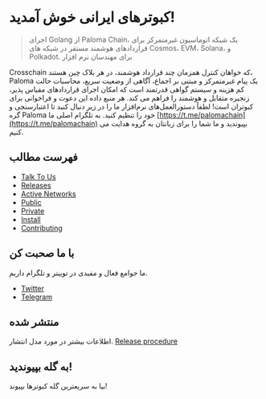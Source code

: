 # کبوترهای ایرانی خوش آمدید! 
> اجرای Golang از Paloma Chain، یک شبکه اتوماسیون غیرمتمرکز برای قراردادهای هوشمند 
> مستقر در شبکه های Cosmos، EVM، Solana، و Polkadot. برای مهندسان نرم افزار

 Crosschain که خواهان کنترل همزمان چند قرارداد هوشمند، در هر بلاک چین هستند، Paloma یک پیام غیرمتمرکز و مبتنی بر اجماع، آگاهی از وضعیت سریع، محاسبات حالت کم هزینه و سیستم گواهی قدرتمند است که امکان اجرای قراردادهای مقیاس پذیر، زنجیره متقابل و هوشمند را فراهم می کند. هر منبع داده این دعوت و فراخوانی برای کبوتران است! لطفاً دستورالعمل‌های نرم‌افزار ما را در زیر دنبال کنید تا اعتبارسنجی و گره Paloma خود را تنظیم کنید. به تلگرام اصلی ما [https://t.me/palomachain](https://t.me/palomachain) بپیوندید و ما شما را برای زبانتان به گروه هدایت می کنیم.

## فهرست مطالب
- [Talk To Us](#talk-to-us) 
- [Releases](#releases) 
- [Active Networks](#active-networks) 
- [Public](#public)
- [Private](#private) 
- [Install](#install) 
- [Contributing](CONTRIBUTING.md)

## با ما صحبت کن
ما جوامع فعال و مفیدی در توییتر و تلگرام داریم.
* [Twitter](https://twitter.com/paloma_chain) 
* [Telegram](https://t.me/palomachain)

## منتشر شده
اطلاعات بیشتر در مورد مدل انتشار.
[Release procedure](CONTRIBUTING.md#release-procedure) 

## به گله بپیوندید!
بیا به سریعترین گله کبوترها بپیوند!

